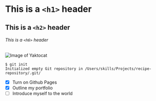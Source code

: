 # This is a `<h1>` header
## This is a `<h2>` header
###### This is a `<h6>` header

![Image of Yaktocat](https://octodex.github.com/images/yaktocat.png)

```
$ git init
Initialized empty Git repository in /Users/skills/Projects/recipe-repository/.git/
```

- [x] Turn on Github Pages
- [x] Outline my portfolio
- [ ] Introduce myself to the world
